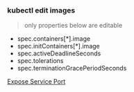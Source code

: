 ### kubectl edit images
> only properties below are editable
- spec.containers[*].image
- spec.initContainers[*].image
- spec.activeDeadlineSeconds
- spec.tolerations
- spec.terminationGracePeriodSeconds


[Expose Service Port](https://www.udemy.com/course/certified-kubernetes-application-developer/learn/lecture/14112621#overview)
